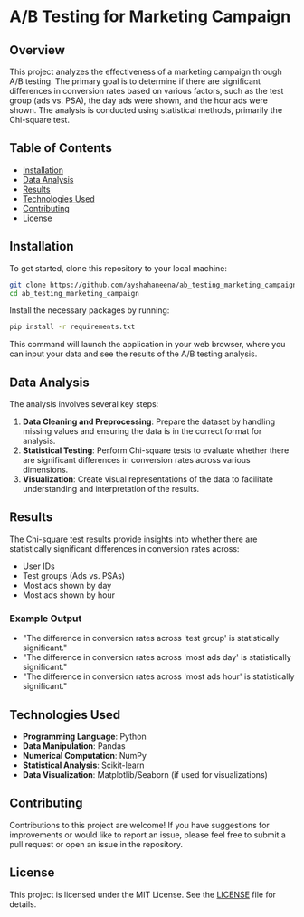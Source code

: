 # A/B Testing for Marketing Campaign

## Overview

This project analyzes the effectiveness of a marketing campaign through A/B testing. The primary goal is to determine if there are significant differences in conversion rates based on various factors, such as the test group (ads vs. PSA), the day ads were shown, and the hour ads were shown. The analysis is conducted using statistical methods, primarily the Chi-square test.

## Table of Contents

- [Installation](#installation)
- [Data Analysis](#data-analysis)
- [Results](#results)
- [Technologies Used](#technologies-used)
- [Contributing](#contributing)
- [License](#license)

## Installation

To get started, clone this repository to your local machine:

```bash
git clone https://github.com/ayshahaneena/ab_testing_marketing_campaign.git
cd ab_testing_marketing_campaign
```

Install the necessary packages by running:

```bash
pip install -r requirements.txt
```


This command will launch the application in your web browser, where you can input your data and see the results of the A/B testing analysis.

## Data Analysis

The analysis involves several key steps:

1. **Data Cleaning and Preprocessing**: Prepare the dataset by handling missing values and ensuring the data is in the correct format for analysis.
2. **Statistical Testing**: Perform Chi-square tests to evaluate whether there are significant differences in conversion rates across various dimensions.
3. **Visualization**: Create visual representations of the data to facilitate understanding and interpretation of the results.

## Results

The Chi-square test results provide insights into whether there are statistically significant differences in conversion rates across:

- User IDs
- Test groups (Ads vs. PSAs)
- Most ads shown by day
- Most ads shown by hour

### Example Output

- "The difference in conversion rates across 'test group' is statistically significant."
- "The difference in conversion rates across 'most ads day' is statistically significant."
- "The difference in conversion rates across 'most ads hour' is statistically significant."

## Technologies Used

- **Programming Language**: Python
- **Data Manipulation**: Pandas
- **Numerical Computation**: NumPy
- **Statistical Analysis**: Scikit-learn
- **Data Visualization**: Matplotlib/Seaborn (if used for visualizations)

## Contributing

Contributions to this project are welcome! If you have suggestions for improvements or would like to report an issue, please feel free to submit a pull request or open an issue in the repository.

## License

This project is licensed under the MIT License. See the [LICENSE](LICENSE) file for details.
